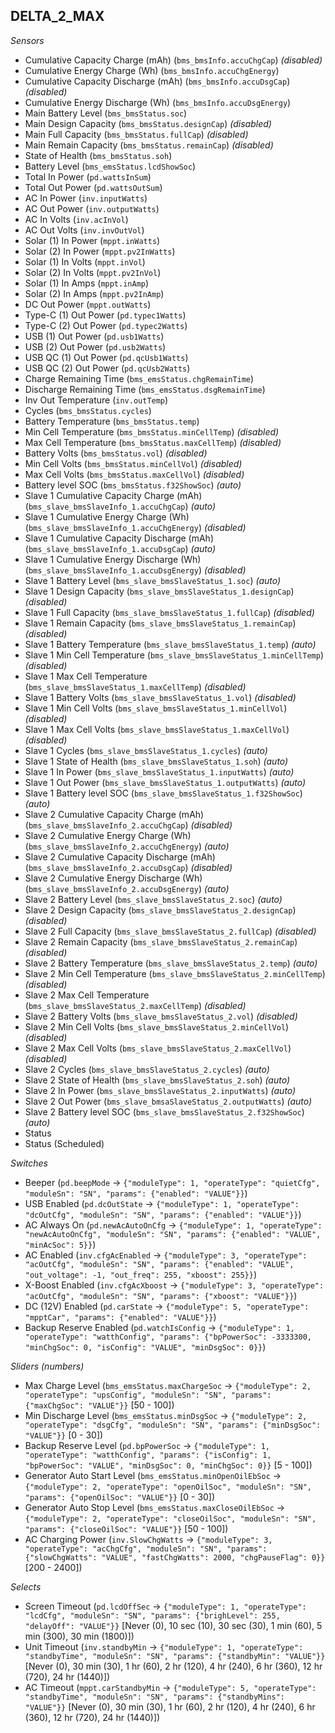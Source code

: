 ## DELTA_2_MAX

_Sensors_

- Cumulative Capacity Charge (mAh) (`bms_bmsInfo.accuChgCap`) _(disabled)_
- Cumulative Energy Charge (Wh) (`bms_bmsInfo.accuChgEnergy`)
- Cumulative Capacity Discharge (mAh) (`bms_bmsInfo.accuDsgCap`) _(disabled)_
- Cumulative Energy Discharge (Wh) (`bms_bmsInfo.accuDsgEnergy`)
- Main Battery Level (`bms_bmsStatus.soc`)
- Main Design Capacity (`bms_bmsStatus.designCap`) _(disabled)_
- Main Full Capacity (`bms_bmsStatus.fullCap`) _(disabled)_
- Main Remain Capacity (`bms_bmsStatus.remainCap`) _(disabled)_
- State of Health (`bms_bmsStatus.soh`)
- Battery Level (`bms_emsStatus.lcdShowSoc`)
- Total In Power (`pd.wattsInSum`)
- Total Out Power (`pd.wattsOutSum`)
- AC In Power (`inv.inputWatts`)
- AC Out Power (`inv.outputWatts`)
- AC In Volts (`inv.acInVol`)
- AC Out Volts (`inv.invOutVol`)
- Solar (1) In Power (`mppt.inWatts`)
- Solar (2) In Power (`mppt.pv2InWatts`)
- Solar (1) In Volts (`mppt.inVol`)
- Solar (2) In Volts (`mppt.pv2InVol`)
- Solar (1) In Amps (`mppt.inAmp`)
- Solar (2) In Amps (`mppt.pv2InAmp`)
- DC Out Power (`mppt.outWatts`)
- Type-C (1) Out Power (`pd.typec1Watts`)
- Type-C (2) Out Power (`pd.typec2Watts`)
- USB (1) Out Power (`pd.usb1Watts`)
- USB (2) Out Power (`pd.usb2Watts`)
- USB QC (1) Out Power (`pd.qcUsb1Watts`)
- USB QC (2) Out Power (`pd.qcUsb2Watts`)
- Charge Remaining Time (`bms_emsStatus.chgRemainTime`)
- Discharge Remaining Time (`bms_emsStatus.dsgRemainTime`)
- Inv Out Temperature (`inv.outTemp`)
- Cycles (`bms_bmsStatus.cycles`)
- Battery Temperature (`bms_bmsStatus.temp`)
- Min Cell Temperature (`bms_bmsStatus.minCellTemp`) _(disabled)_
- Max Cell Temperature (`bms_bmsStatus.maxCellTemp`) _(disabled)_
- Battery Volts (`bms_bmsStatus.vol`) _(disabled)_
- Min Cell Volts (`bms_bmsStatus.minCellVol`) _(disabled)_
- Max Cell Volts (`bms_bmsStatus.maxCellVol`) _(disabled)_
- Battery level SOC (`bms_bmsStatus.f32ShowSoc`) _(auto)_
- Slave 1 Cumulative Capacity Charge (mAh) (`bms_slave_bmsSlaveInfo_1.accuChgCap`) _(auto)_
- Slave 1 Cumulative Energy Charge (Wh) (`bms_slave_bmsSlaveInfo_1.accuChgEnergy`) _(disabled)_
- Slave 1 Cumulative Capacity Discharge (mAh) (`bms_slave_bmsSlaveInfo_1.accuDsgCap`) _(auto)_
- Slave 1 Cumulative Energy Discharge (Wh) (`bms_slave_bmsSlaveInfo_1.accuDsgEnergy`) _(disabled)_
- Slave 1 Battery Level (`bms_slave_bmsSlaveStatus_1.soc`) _(auto)_
- Slave 1 Design Capacity (`bms_slave_bmsSlaveStatus_1.designCap`) _(disabled)_
- Slave 1 Full Capacity (`bms_slave_bmsSlaveStatus_1.fullCap`) _(disabled)_
- Slave 1 Remain Capacity (`bms_slave_bmsSlaveStatus_1.remainCap`) _(disabled)_
- Slave 1 Battery Temperature (`bms_slave_bmsSlaveStatus_1.temp`) _(auto)_
- Slave 1 Min Cell Temperature (`bms_slave_bmsSlaveStatus_1.minCellTemp`) _(disabled)_
- Slave 1 Max Cell Temperature (`bms_slave_bmsSlaveStatus_1.maxCellTemp`) _(disabled)_
- Slave 1 Battery Volts (`bms_slave_bmsSlaveStatus_1.vol`) _(disabled)_
- Slave 1 Min Cell Volts (`bms_slave_bmsSlaveStatus_1.minCellVol`) _(disabled)_
- Slave 1 Max Cell Volts (`bms_slave_bmsSlaveStatus_1.maxCellVol`) _(disabled)_
- Slave 1 Cycles (`bms_slave_bmsSlaveStatus_1.cycles`) _(auto)_
- Slave 1 State of Health (`bms_slave_bmsSlaveStatus_1.soh`) _(auto)_
- Slave 1 In Power (`bms_slave_bmsSlaveStatus_1.inputWatts`) _(auto)_
- Slave 1 Out Power (`bms_slave_bmsSlaveStatus_1.outputWatts`) _(auto)_
- Slave 1 Battery level SOC (`bms_slave_bmsSlaveStatus_1.f32ShowSoc`) _(auto)_
- Slave 2 Cumulative Capacity Charge (mAh) (`bms_slave_bmsSlaveInfo_2.accuChgCap`) _(disabled)_
- Slave 2 Cumulative Energy Charge (Wh) (`bms_slave_bmsSlaveInfo_2.accuChgEnergy`) _(auto)_
- Slave 2 Cumulative Capacity Discharge (mAh) (`bms_slave_bmsSlaveInfo_2.accuDsgCap`) _(disabled)_
- Slave 2 Cumulative Energy Discharge (Wh) (`bms_slave_bmsSlaveInfo_2.accuDsgEnergy`) _(auto)_
- Slave 2 Battery Level (`bms_slave_bmsSlaveStatus_2.soc`) _(auto)_
- Slave 2 Design Capacity (`bms_slave_bmsSlaveStatus_2.designCap`) _(disabled)_
- Slave 2 Full Capacity (`bms_slave_bmsSlaveStatus_2.fullCap`) _(disabled)_
- Slave 2 Remain Capacity (`bms_slave_bmsSlaveStatus_2.remainCap`) _(disabled)_
- Slave 2 Battery Temperature (`bms_slave_bmsSlaveStatus_2.temp`) _(auto)_
- Slave 2 Min Cell Temperature (`bms_slave_bmsSlaveStatus_2.minCellTemp`) _(disabled)_
- Slave 2 Max Cell Temperature (`bms_slave_bmsSlaveStatus_2.maxCellTemp`) _(disabled)_
- Slave 2 Battery Volts (`bms_slave_bmsSlaveStatus_2.vol`) _(disabled)_
- Slave 2 Min Cell Volts (`bms_slave_bmsSlaveStatus_2.minCellVol`) _(disabled)_
- Slave 2 Max Cell Volts (`bms_slave_bmsSlaveStatus_2.maxCellVol`) _(disabled)_
- Slave 2 Cycles (`bms_slave_bmsSlaveStatus_2.cycles`) _(auto)_
- Slave 2 State of Health (`bms_slave_bmsSlaveStatus_2.soh`) _(auto)_
- Slave 2 In Power (`bms_slave_bmsSlaveStatus_2.inputWatts`) _(auto)_
- Slave 2 Out Power (`bms_slave_bmsaSlaveStatus_2.outputWatts`) _(auto)_
- Slave 2 Battery level SOC (`bms_slave_bmsSlaveStatus_2.f32ShowSoc`) _(auto)_
- Status
- Status (Scheduled)

_Switches_

- Beeper (`pd.beepMode` -> `{"moduleType": 1, "operateType": "quietCfg", "moduleSn": "SN", "params": {"enabled": "VALUE"}}`)
- USB Enabled (`pd.dcOutState` -> `{"moduleType": 1, "operateType": "dcOutCfg", "moduleSn": "SN", "params": {"enabled": "VALUE"}}`)
- AC Always On (`pd.newAcAutoOnCfg` -> `{"moduleType": 1, "operateType": "newAcAutoOnCfg", "moduleSn": "SN", "params": {"enabled": "VALUE", "minAcSoc": 5}}`)
- AC Enabled (`inv.cfgAcEnabled` -> `{"moduleType": 3, "operateType": "acOutCfg", "moduleSn": "SN", "params": {"enabled": "VALUE", "out_voltage": -1, "out_freq": 255, "xboost": 255}}`)
- X-Boost Enabled (`inv.cfgAcXboost` -> `{"moduleType": 3, "operateType": "acOutCfg", "moduleSn": "SN", "params": {"xboost": "VALUE"}}`)
- DC (12V) Enabled (`pd.carState` -> `{"moduleType": 5, "operateType": "mpptCar", "params": {"enabled": "VALUE"}}`)
- Backup Reserve Enabled (`pd.watchIsConfig` -> `{"moduleType": 1, "operateType": "watthConfig", "params": {"bpPowerSoc": -3333300, "minChgSoc": 0, "isConfig": "VALUE", "minDsgSoc": 0}}`)

_Sliders (numbers)_

- Max Charge Level (`bms_emsStatus.maxChargeSoc` -> `{"moduleType": 2, "operateType": "upsConfig", "moduleSn": "SN", "params": {"maxChgSoc": "VALUE"}}` [50 - 100])
- Min Discharge Level (`bms_emsStatus.minDsgSoc` -> `{"moduleType": 2, "operateType": "dsgCfg", "moduleSn": "SN", "params": {"minDsgSoc": "VALUE"}}` [0 - 30])
- Backup Reserve Level (`pd.bpPowerSoc` -> `{"moduleType": 1, "operateType": "watthConfig", "params": {"isConfig": 1, "bpPowerSoc": "VALUE", "minDsgSoc": 0, "minChgSoc": 0}}` [5 - 100])
- Generator Auto Start Level (`bms_emsStatus.minOpenOilEbSoc` -> `{"moduleType": 2, "operateType": "openOilSoc", "moduleSn": "SN", "params": {"openOilSoc": "VALUE"}}` [0 - 30])
- Generator Auto Stop Level (`bms_emsStatus.maxCloseOilEbSoc` -> `{"moduleType": 2, "operateType": "closeOilSoc", "moduleSn": "SN", "params": {"closeOilSoc": "VALUE"}}` [50 - 100])
- AC Charging Power (`inv.SlowChgWatts` -> `{"moduleType": 3, "operateType": "acChgCfg", "moduleSn": "SN", "params": {"slowChgWatts": "VALUE", "fastChgWatts": 2000, "chgPauseFlag": 0}}` [200 - 2400])

_Selects_

- Screen Timeout (`pd.lcdOffSec` -> `{"moduleType": 1, "operateType": "lcdCfg", "moduleSn": "SN", "params": {"brighLevel": 255, "delayOff": "VALUE"}}` [Never (0), 10 sec (10), 30 sec (30), 1 min (60), 5 min (300), 30 min (1800)])
- Unit Timeout (`inv.standbyMin` -> `{"moduleType": 1, "operateType": "standbyTime", "moduleSn": "SN", "params": {"standbyMin": "VALUE"}}` [Never (0), 30 min (30), 1 hr (60), 2 hr (120), 4 hr (240), 6 hr (360), 12 hr (720), 24 hr (1440)])
- AC Timeout (`mppt.carStandbyMin` -> `{"moduleType": 5, "operateType": "standbyTime", "moduleSn": "SN", "params": {"standbyMins": "VALUE"}}` [Never (0), 30 min (30), 1 hr (60), 2 hr (120), 4 hr (240), 6 hr (360), 12 hr (720), 24 hr (1440)])

